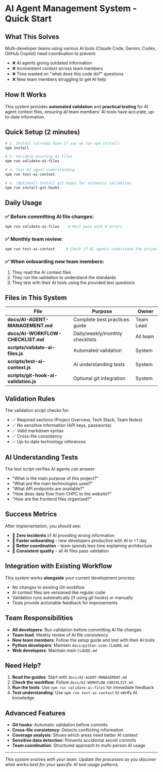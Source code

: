 # AI Agent Management System - Quick Start

## What This Solves

Multi-developer teams using various AI tools (Claude Code, Gemini, Codex, GitHub Copilot) need coordination to prevent:
- ❌ AI agents giving outdated information  
- ❌ Inconsistent context across team members
- ❌ Time wasted on "what does this code do?" questions
- ❌ New team members struggling to get AI help

## How It Works

This system provides **automated validation** and **practical testing** for AI agent context files, ensuring all team members' AI tools have accurate, up-to-date information.

## Quick Setup (2 minutes)

```bash
# 1. Install (already done if you've run npm install)
npm install

# 2. Validate existing AI files
npm run validate-ai-files

# 3. Test AI agent understanding
npm run test-ai-context

# 4. (Optional) Install git hooks for automatic validation
npm run install-git-hooks
```

## Daily Usage

### ✅ Before committing AI file changes:
```bash
npm run validate-ai-files    # Must pass with 0 errors
```

### ✅ Monthly team review:
```bash
npm run test-ai-context     # Check if AI agents understand the project
```

### ✅ When onboarding new team members:
1. They read the AI context files
2. They run the validation to understand the standards  
3. They test with their AI tools using the provided test questions

## Files in This System

| File | Purpose | Owner |
|------|---------|-------|
| **docs/AI-AGENT-MANAGEMENT.md** | Complete best practices guide | Team Lead |
| **docs/AI-WORKFLOW-CHECKLIST.md** | Daily/weekly/monthly checklists | All team |
| **scripts/validate-ai-files.js** | Automated validation | System |
| **scripts/test-ai-context.js** | AI understanding tests | System |
| **scripts/git-hook-ai-validation.js** | Optional git integration | System |

## Validation Rules

The validation script checks for:
- ✅ Required sections (Project Overview, Tech Stack, Team Notes)
- ✅ No sensitive information (API keys, passwords)
- ✅ Valid markdown syntax
- ✅ Cross-file consistency
- ✅ Up-to-date technology references

## AI Understanding Tests

The test script verifies AI agents can answer:
- "What is the main purpose of this project?"
- "What are the main technologies used?"
- "What API endpoints are available?"
- "How does data flow from CHPC to the website?"
- "How are the frontend files organized?"

## Success Metrics

After implementation, you should see:
- 🎯 **Zero incidents** of AI providing wrong information
- 🎯 **Faster onboarding** - new developers productive with AI in <1 day  
- 🎯 **Better coordination** - team spends less time explaining architecture
- 🎯 **Consistent quality** - all AI files pass validation

## Integration with Existing Workflow

This system works **alongside** your current development process:
- No changes to existing Git workflow
- AI context files are versioned like regular code
- Validation runs automatically (if using git hooks) or manually
- Tests provide actionable feedback for improvements

## Team Responsibilities

- **All developers**: Run validation before committing AI file changes
- **Team lead**: Weekly review of AI file consistency  
- **New team members**: Follow the setup guide and test with their AI tools
- **Python developers**: Maintain `docs/python-side-CLAUDE.md`
- **Web developers**: Maintain main `CLAUDE.md`

## Need Help?

1. **Read the guides**: Start with `docs/AI-AGENT-MANAGEMENT.md`
2. **Check the workflow**: Follow `docs/AI-WORKFLOW-CHECKLIST.md`  
3. **Run the tools**: Use `npm run validate-ai-files` for immediate feedback
4. **Test understanding**: Use `npm run test-ai-context` to verify AI knowledge

## Advanced Features

- **Git hooks**: Automatic validation before commits
- **Cross-file consistency**: Detects conflicting information  
- **Coverage analysis**: Shows which areas need better AI context
- **Sensitive data detection**: Prevents accidental secret commits
- **Team coordination**: Structured approach to multi-person AI usage

---

*This system evolves with your team. Update the processes as you discover what works best for your specific AI tool usage patterns.*
